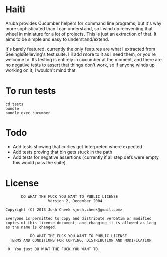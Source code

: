 Haiti
=====

Aruba provides Cucumber helpers for command line programs, but it's way more sophisticated than I can understand,
so I wind up reinventing that wheel in miniature for a lot of projects. This is just an extraction of that.
It aims to be simple and easy to understand/extend.

It's barely featured, currently the only features are what I extracted from SeeingIsBelieving's test suite. I'll
add more to it as I need them, or you're welcome to. Its testing is entirely in cucumber at the moment, and there
are no negative tests to assert that things don't work, so if anyone winds up working on it, I wouldn't mind that.


To run tests
============

    cd tests
    bundle
    bundle exec cucumber

Todo
====

* Add tests showing that curlies get interpreted where expected
* Add tests proving that bin gets stuck in the path
* Add tests for negative assertions (currently if all step defs were empty, this would pass the suite)

License
=======

           DO WHAT THE FUCK YOU WANT TO PUBLIC LICENSE
                       Version 2, December 2004

    Copyright (C) 2013 Josh Cheek <josh.cheek@gmail.com>

    Everyone is permitted to copy and distribute verbatim or modified
    copies of this license document, and changing it is allowed as long
    as the name is changed.

               DO WHAT THE FUCK YOU WANT TO PUBLIC LICENSE
      TERMS AND CONDITIONS FOR COPYING, DISTRIBUTION AND MODIFICATION

     0. You just DO WHAT THE FUCK YOU WANT TO.

